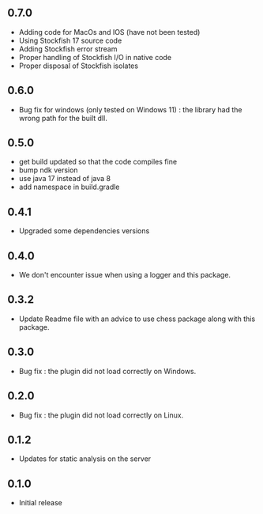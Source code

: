 ## 0.7.0

- Adding code for MacOs and IOS (have not been tested)
- Using Stockfish 17 source code
- Adding Stockfish error stream
- Proper handling of Stockfish I/O in native code
- Proper disposal of Stockfish isolates

## 0.6.0

- Bug fix for windows (only tested on Windows 11) : the library had the wrong path for the built dll.

## 0.5.0

- get build updated so that the code compiles fine
- bump ndk version
- use java 17 instead of java 8
- add namespace in build.gradle

## 0.4.1

- Upgraded some dependencies versions

## 0.4.0

- We don't encounter issue when using a logger and this package.

## 0.3.2

- Update Readme file with an advice to use chess package along with this package.

## 0.3.0

- Bug fix : the plugin did not load correctly on Windows.

## 0.2.0

- Bug fix : the plugin did not load correctly on Linux.

## 0.1.2

- Updates for static analysis on the server

## 0.1.0

- Initial release
